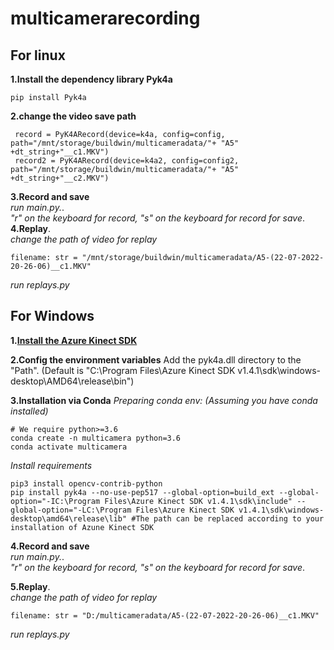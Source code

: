 # multicamerarecording
## For linux
**1.Install the dependency library Pyk4a**
```
pip install Pyk4a
```
**2.change the video save path**
```
 record = PyK4ARecord(device=k4a, config=config, path="/mnt/storage/buildwin/multicameradata/"+ "A5" +dt_string+"__c1.MKV")
 record2 = PyK4ARecord(device=k4a2, config=config2, path="/mnt/storage/buildwin/multicameradata/"+ "A5" +dt_string+"__c2.MKV")
```
**3.Record and save**   
*run main.py.*.   
*"r" on the keyboard for record, "s" on the keyboard for record for save*.   
**4.Replay**.  
*change the path of video for replay*
```
filename: str = "/mnt/storage/buildwin/multicameradata/A5-(22-07-2022-20-26-06)__c1.MKV"
```
*run replays.py*

## For Windows
**1.[Install the Azure Kinect SDK](https://github.com/microsoft/Azure-Kinect-Sensor-SDK/blob/develop/docs/usage.md)**

**2.Config the environment variables** 
Add the pyk4a.dll directory to the "Path". (Default is "C:\Program Files\Azure Kinect SDK v1.4.1\sdk\windows-desktop\AMD64\release\bin")

**3.Installation via Conda** 
*Preparing conda env: (Assuming you have conda installed)*
```
# We require python>=3.6
conda create -n multicamera python=3.6
conda activate multicamera
```
*Install requirements*
```
pip3 install opencv-contrib-python
pip install pyk4a --no-use-pep517 --global-option=build_ext --global-option="-IC:\Program Files\Azure Kinect SDK v1.4.1\sdk\include" --global-option="-LC:\Program Files\Azure Kinect SDK v1.4.1\sdk\windows-desktop\amd64\release\lib" #The path can be replaced according to your installation of Azune Kinect SDK
```

**4.Record and save**  
*run main.py.*.   
*"r" on the keyboard for record, "s" on the keyboard for record for save*.   

**5.Replay**.  
*change the path of video for replay*
```
filename: str = "D:/multicameradata/A5-(22-07-2022-20-26-06)__c1.MKV"
```
*run replays.py*
